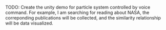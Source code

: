 TODO:
Create the unity demo for particle system controlled by voice command.
For example, I am searching for reading about NASA, the correponding publications will be collected, and the similarity relationship will be data visualized. 
